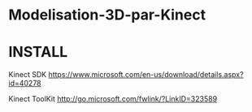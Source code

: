 # Modelisation-3D-par-Kinect

# INSTALL

Kinect SDK
https://www.microsoft.com/en-us/download/details.aspx?id=40278

Kinect ToolKit
http://go.microsoft.com/fwlink/?LinkID=323589

